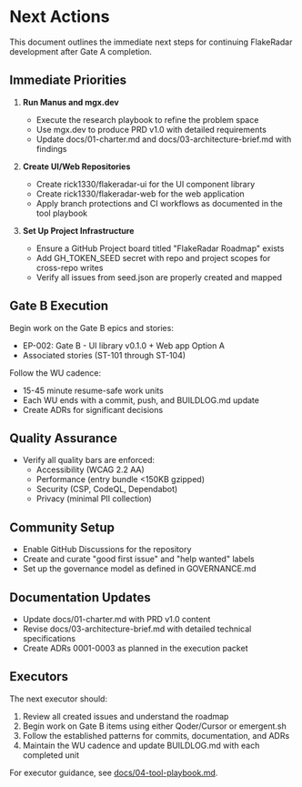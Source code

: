 # Next Actions

This document outlines the immediate next steps for continuing FlakeRadar development after Gate A completion.

## Immediate Priorities

1. **Run Manus and mgx.dev**
   - Execute the research playbook to refine the problem space
   - Use mgx.dev to produce PRD v1.0 with detailed requirements
   - Update docs/01-charter.md and docs/03-architecture-brief.md with findings

2. **Create UI/Web Repositories**
   - Create rick1330/flakeradar-ui for the UI component library
   - Create rick1330/flakeradar-web for the web application
   - Apply branch protections and CI workflows as documented in the tool playbook

3. **Set Up Project Infrastructure**
   - Ensure a GitHub Project board titled "FlakeRadar Roadmap" exists
   - Add GH_TOKEN_SEED secret with repo and project scopes for cross-repo writes
   - Verify all issues from seed.json are properly created and mapped

## Gate B Execution

Begin work on the Gate B epics and stories:
- EP-002: Gate B - UI library v0.1.0 + Web app Option A
- Associated stories (ST-101 through ST-104)

Follow the WU cadence:
- 15-45 minute resume-safe work units
- Each WU ends with a commit, push, and BUILDLOG.md update
- Create ADRs for significant decisions

## Quality Assurance

- Verify all quality bars are enforced:
  - Accessibility (WCAG 2.2 AA)
  - Performance (entry bundle <150KB gzipped)
  - Security (CSP, CodeQL, Dependabot)
  - Privacy (minimal PII collection)

## Community Setup

- Enable GitHub Discussions for the repository
- Create and curate "good first issue" and "help wanted" labels
- Set up the governance model as defined in GOVERNANCE.md

## Documentation Updates

- Update docs/01-charter.md with PRD v1.0 content
- Revise docs/03-architecture-brief.md with detailed technical specifications
- Create ADRs 0001-0003 as planned in the execution packet

## Executors

The next executor should:
1. Review all created issues and understand the roadmap
2. Begin work on Gate B items using either Qoder/Cursor or emergent.sh
3. Follow the established patterns for commits, documentation, and ADRs
4. Maintain the WU cadence and update BUILDLOG.md with each completed unit

For executor guidance, see [docs/04-tool-playbook.md](04-tool-playbook.md).